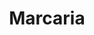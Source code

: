---
blog: http://blog.marcaria.com/
facebook: https://www.facebook.com/marcariacom/
logohandle: marcaria
sort: marcaria
tags:
- domains
title: Marcaria
twitter: https://x.com/marcaria
website: https://www.marcaria.com/
---